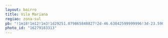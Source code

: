 ```yaml
---
layout: bairro
title: Vila Mariana
regiao: zona-sul
pb: "!1m18!1m12!1m3!1d29251.079865848827!2d-46.63842599999996!3d-23.59052219999999!2m3!1f0!2f0!3f0!3m2!1i1024!2i768!4f13.1!3m3!1m2!1s0x94ce5a290fa984cd%3A0xe6824b3e26dd2921!2sVila+Mariana%2C+S%C3%A3o+Paulo+-+State+of+S%C3%A3o+Paulo!5e0!3m2!1sen!2sbr!4v1427320832440"
photo_id: "16279183313"
---
```

